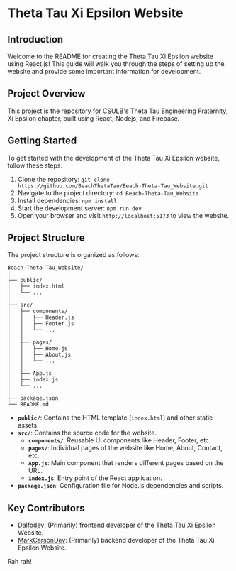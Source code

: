 # Theta Tau Xi Epsilon Website

## Introduction

Welcome to the README for creating the Theta Tau Xi Epsilon website using React.js! This guide will walk you through the steps of setting up the website and provide some important information for development.

## Project Overview

This project is the repository for CSULB's Theta Tau Engineering Fraternity, Xi Epsilon chapter, built using React, Nodejs, and Firebase.

## Getting Started

To get started with the development of the Theta Tau Xi Epsilon website, follow these steps:

1. Clone the repository: `git clone https://github.com/BeachThetaTau/Beach-Theta-Tau_Website.git`
2. Navigate to the project directory: `cd Beach-Theta-Tau_Website`
3. Install dependencies: `npm install`
4. Start the development server: `npm run dev`
5. Open your browser and visit `http://localhost:5173` to view the website.

## Project Structure

The project structure is organized as follows:

```
Beach-Theta-Tau_Website/
│
├── public/
│   ├── index.html
│   └── ...
│
├── src/
│   ├── components/
│   │   ├── Header.js
│   │   ├── Footer.js
│   │   └── ...
│   │
│   ├── pages/
│   │   ├── Home.js
│   │   ├── About.js
│   │   └── ...
│   │
│   ├── App.js
│   ├── index.js
│   └── ...
│
├── package.json
└── README.md
```

- **`public/`**: Contains the HTML template (`index.html`) and other static assets.
- **`src/`**: Contains the source code for the website.
  - **`components/`**: Reusable UI components like Header, Footer, etc.
  - **`pages/`**: Individual pages of the website like Home, About, Contact, etc.
  - **`App.js`**: Main component that renders different pages based on the URL.
  - **`index.js`**: Entry point of the React application.
- **`package.json`**: Configuration file for Node.js dependencies and scripts.

## Key Contributors

- [Dalfodev](https://github.com/dalfodev): (Primarily) frontend developer of the Theta Tau Xi Epsilon Website.
- [MarkCarsonDev](https://github.com/MarkCarsonDev): (Primarily) backend developer of the Theta Tau Xi Epsilon Website.

Rah rah!

